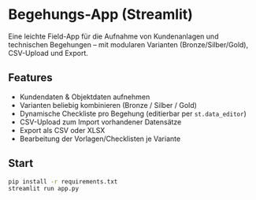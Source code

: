 # Begehungs-App (Streamlit)

Eine leichte Field-App für die Aufnahme von Kundenanlagen und technischen Begehungen
– mit modularen Varianten (Bronze/Silber/Gold), CSV-Upload und Export.

## Features
- Kundendaten & Objektdaten aufnehmen
- Varianten beliebig kombinieren (Bronze / Silber / Gold)
- Dynamische Checkliste pro Begehung (editierbar per `st.data_editor`)
- CSV-Upload zum Import vorhandener Datensätze
- Export als CSV oder XLSX
- Bearbeitung der Vorlagen/Checklisten je Variante

## Start
```bash
pip install -r requirements.txt
streamlit run app.py
```